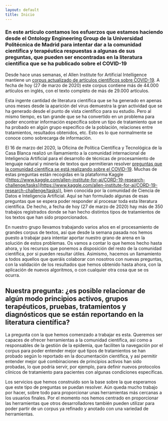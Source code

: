 ```yaml
---
layout: default
title: Inicio
---
```


### En este artículo contamos los esfuerzos que estamos haciendo desde el Ontology Engineering Group de la Universidad Politécnica de Madrid para intentar dar a la comunidad científica y terapéutica respuestas a algunas de sus preguntas, que pueden ser encontradas en la literatura científica que se ha publicado sobre el COVID-19

Desde hace unas semanas, el Allen Institute for Artificial Intelligence mantiene un [corpus actualizado de artículos científicos sobre COVID-19](https://pages.semanticscholar.org/coronavirus-research). A fecha de hoy (27 de marzo de 2020) este corpus contiene más de 44.000 artículos en inglés, con el texto completo de más de 29.000 artículos.

Esta ingente cantidad de literatura científica que se ha generado en apenas unos meses desde la aparición del virus demuestra la gran actividad que se ha generado desde el punto de vista científico para su estudio. Pero al mismo tiempo, es tan grande que se ha convertido en un problema para poder encontrar información específica sobre un tipo de tratamiento que se ha probado en algún grupo específico de la población, relaciones entre tratamientos, resultados obtenidos, etc. Esto es lo que normalmente se conoce como sobrecarga de información.

El 16 de marzo del 2020, la Oficina de Política Científica y Tecnológica de la Casa Blanca realizó un llamamiento a la comunidad internacional de Inteligencia Artificial para el desarrollo de técnicas de procesamiento de lenguaje natural y minería de textos que permitieran resolver [preguntas que la comunidad científica se está realizando sobre el COVID-19](https://www.whitehouse.gov/briefings-statements/call-action-tech-community-new-machine-readable-covid-19-dataset/). Muchas de estas preguntas están recogidas en la plataforma Kaggle ([https://www.kaggle.com/allen-institute-for-ai/CORD-19-research-challenge/tasks](https://www.kaggle.com/allen-institute-for-ai/CORD-19-research-challenge/tasks)), bien conocida por la comunidad de Ciencia de Datos e Inteligencia Artificial. Aquí se han formulado algunas de esas preguntas que se espera poder responder al procesar toda esta literatura científica. De hecho, a fecha de hoy (27 de marzo de 2020) hay más de 350 trabajos registrados donde se han hecho distintos tipos de tratamientos de los textos que han sido proporcionados.

En nuestro grupo llevamos trabajando varios años en el procesamiento de grandes corpus de textos, así que desde la semana pasada nos hemos puesto a trabajar para intentar aportar nuestro grano de arena en la solución de estos problemas. Os vamos a contar lo que hemos hecho hasta ahora, y los recursos que ponemos a disposición del resto de la comunidad científica, por si pueden resultar útiles. Asimismo, hacemos un llamamiento a todos aquellos que queráis colaborar con nosotros con nuevas preguntas, con la validación de los resultados que hemos obtenido hasta ahora, con la aplicación de nuevos algoritmos, o con cualquier otra cosa que se os ocurra. 

## Nuestra pregunta: ¿es posible relacionar de algún modo principios activos, grupos terapéuticos, pruebas, tratamientos y diagnósticos que se están reportando en la literatura científica?

La pregunta con la que hemos comenzado a trabajar es esta. Queremos ser capaces de ofrecer herramientas a la comunidad científica, así como a responsables de la gestión de la epidemia, que faciliten la navegación por el corpus para poder entender mejor qué tipos de tratamientos se han probado según lo reportado en la documentación científica, y así permitir entender mejor qué combinaciones de principios activos han sido probadas, lo que podría servir, por ejemplo, para definir nuevos protocolos clínicos de tratamiento para pacientes con algunas condiciones específicas.

Los servicios que hemos construido son la base sobre la que esperamos que este tipo de preguntas se puedan resolver. Aún queda mucho trabajo por hacer, sobre todo para proporcionar unas herramientas más cercanas a los usuarios finales. Por el momento nos hemos centrado en proporcionar las herramientas que otros desarrolladores también pueden utilizar para poder partir de un corpus ya refinado y anotado con una variedad de herramientas. 
